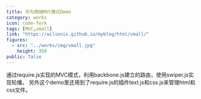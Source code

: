 ```yaml
---
title: 华为商城MVC模式Demo
category: works
icon: code-fork
tags: [MVC,vmall]
link: "https://wilsonis.github.io/myblog/html/vmall/"
figures:
  - src: "../works/img/vmall.jpg"
    height: 350
public: false
---
```


通过require.js实现的MVC模式，利用backbone.js建立的路由，使用swiper.js实现轮播。
另外这个demo里还用到了require.js的插件text.js和css.js来管理html和css文件。
